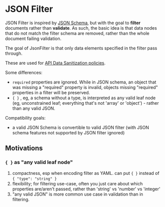 # JSON Filter

JSON Filter is inspired by [JSON Schema](https://json-schema.org/), but with the goal to **filter**
documents rather than **validate**. As such, the basic idea is that data nodes that do not match the
filter schema are removed, rather than the whole document failing validation.

The goal of JsonFilter is that only data elements specified in the filter pass through.

These are used for [API Data Sanitization policies](api-data-sanitization.md).

Some differences:

- `required` properties are ignored. While in JSON schema, an object that was missing a "required"
  property is invalid, objects missing "required" properties in a filter will be preserved.
- `{ }` , eg, a schema without a type, is interpreted as any valid leaf node (eg, unconstrained
  leaf; everything that's not 'array' or 'object') - rather than any valid JSON.

Compatibility goals:

- a valid JSON Schema is convertible to valid JSON filter (with JSON schema features not supported
  by JSON filter ignored)

## Motivations

### `{ }` as "any valid leaf node"

1. compactness, esp when encoding filter as YAML. can put `{ }` instead of `{ "type": "string" }`
2. flexibility; for filtering use-case, often you just care about which properties are/aren't
   passed, rather than 'string' vs 'number' vs 'integer'
3. "any valid JSON" is more common use case in validation than in filtering.

